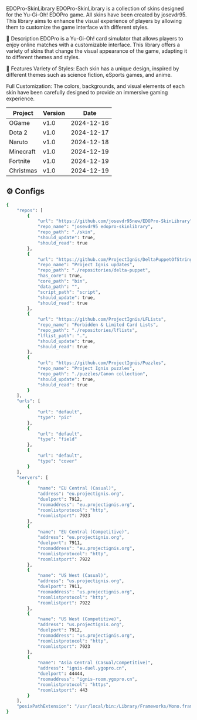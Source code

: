 EDOPro-SkinLibrary
EDOPro-SkinLibrary is a collection of skins designed for the Yu-Gi-Oh! EDOPro game. All skins have been created by josevdr95. This library aims to enhance the visual experience of players by allowing them to customize the game interface with different styles.

🌟 Description
EDOPro is a Yu-Gi-Oh! card simulator that allows players to enjoy online matches with a customizable interface. This library offers a variety of skins that change the visual appearance of the game, adapting it to different themes and styles.

🎨 Features
Variety of Styles: Each skin has a unique design, inspired by different themes such as science fiction, eSports games, and anime.

Full Customization: The colors, backgrounds, and visual elements of each skin have been carefully designed to provide an immersive gaming experience.


| **Project**          | **Version** | **Date**        |
|----------------------|-------------|------------------|
| OGame                | v1.0       | 2024-12-16       |
| Dota 2               | v1.0       | 2024-12-17       |
| Naruto               | v1.0       | 2024-12-18       |
| Minecraft            | v1.0       | 2024-12-19       |
| Fortnite             | v1.0       | 2024-12-19       |
| Christmas            | v1.0       | 2024-12-19       |



## ⚙️ Configs
```bash
{
	"repos": [
	    {
			"url": "https://github.com/josevdr95new/EDOPro-SkinLibrary",
			"repo_name": "josevdr95 edopro-skinlibrary",
			"repo_path": "./skin",
			"should_update": true,
			"should_read": true
		},
		{
			"url": "https://github.com/ProjectIgnis/DeltaPuppetOfStrings",
			"repo_name": "Project Ignis updates",
			"repo_path": "./repositories/delta-puppet",
			"has_core": true,
			"core_path": "bin",
			"data_path": "",
			"script_path": "script",
			"should_update": true,
			"should_read": true
		},
		{
			"url": "https://github.com/ProjectIgnis/LFLists",
			"repo_name": "Forbidden & Limited Card Lists",
			"repo_path": "./repositories/lflists",
			"lflist_path": ".",
			"should_update": true,
			"should_read": true
		},
		{
			"url": "https://github.com/ProjectIgnis/Puzzles",
			"repo_name": "Project Ignis puzzles",
			"repo_path": "./puzzles/Canon collection",
			"should_update": true,
			"should_read": true
		}
	],
	"urls": [
		{
			"url": "default",
			"type": "pic"
		},
		{
			"url": "default",
			"type": "field"
		},
		{
			"url": "default",
			"type": "cover"
		}
	],
	"servers": [
		{
			"name": "EU Central (Casual)",
			"address": "eu.projectignis.org",
			"duelport": 7912,
			"roomaddress": "eu.projectignis.org",
			"roomlistprotocol": "http",
			"roomlistport": 7923
		},
		{
			"name": "EU Central (Competitive)",
			"address": "eu.projectignis.org",
			"duelport": 7911,
			"roomaddress": "eu.projectignis.org",
			"roomlistprotocol": "http",
			"roomlistport": 7922
		},
		{
			"name": "US West (Casual)",
			"address": "us.projectignis.org",
			"duelport": 7911,
			"roomaddress": "us.projectignis.org",
			"roomlistprotocol": "http",
			"roomlistport": 7922
		},
		{
			"name": "US West (Competitive)",
			"address": "us.projectignis.org",
			"duelport": 7912,
			"roomaddress": "us.projectignis.org",
			"roomlistprotocol": "http",
			"roomlistport": 7923
		},
		{
			"name": "Asia Central (Casual/Competitive)",
			"address": "ignis-duel.ygopro.cn",
			"duelport": 44444,
			"roomaddress": "ignis-room.ygopro.cn",
			"roomlistprotocol": "https",
			"roomlistport": 443
		}
	],
	"posixPathExtension": "/usr/local/bin:/Library/Frameworks/Mono.framework/Versions/Current/Commands"
}

```